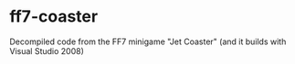 # ff7-coaster
Decompiled code from the FF7 minigame "Jet Coaster" (and it builds with Visual Studio 2008)
